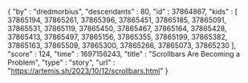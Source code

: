 {
  "by" : "dredmorbius",
  "descendants" : 80,
  "id" : 37864867,
  "kids" : [ 37865194, 37865261, 37865396, 37865451, 37865185, 37865091, 37865531, 37865119, 37865450, 37865467, 37865164, 37865428, 37865413, 37865497, 37865156, 37865355, 37865199, 37865382, 37865163, 37865509, 37865300, 37865266, 37865073, 37865230 ],
  "score" : 124,
  "time" : 1697156243,
  "title" : "Scrollbars Are Becoming a Problem",
  "type" : "story",
  "url" : "https://artemis.sh/2023/10/12/scrollbars.html"
}
